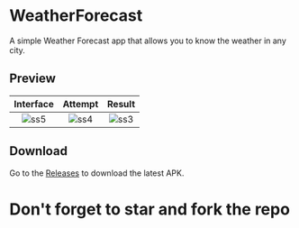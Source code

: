 # WeatherForecast
A simple Weather Forecast app that allows you to know the weather in any city.

## Preview

Interface|Attempt|Result
:-----:|:-------------------------------:|:-----------:|
![ss5](https://user-images.githubusercontent.com/117936126/228885136-3d0d781f-744e-42dc-8d32-605ccf6fa524.jpg)|![ss4](https://user-images.githubusercontent.com/117936126/228891004-f1f2af4e-6d8d-4339-8e16-15ab541e8760.jpg)|![ss3](https://user-images.githubusercontent.com/117936126/228891973-62f10188-3841-4b81-bc31-92f5026cd037.jpg)


## Download

Go to the [Releases](https://github.com/mayank4singh/WeatherForecast/blob/main/app/release/app-release.apk) to download the latest APK.

# Don't forget to star and fork the repo
